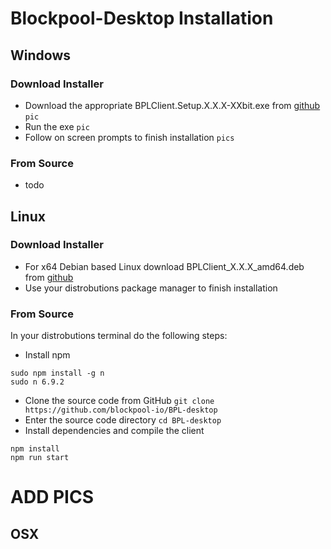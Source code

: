 # Blockpool-Desktop Installation

## Windows

### Download Installer

- Download the appropriate BPLClient.Setup.X.X.X-XXbit.exe from [github](https://github.com/blockpool-io/BPL-desktop/releases/latest)
	`pic`
- Run the exe
	`pic`
- Follow on screen prompts to finish installation
	`pics`

### From Source
- todo

## Linux

### Download Installer
- For x64 Debian based Linux download BPLClient_X.X.X_amd64.deb from [github](https://github.com/blockpool-io/BPL-desktop/releases/latest)
- Use your distrobutions package manager to finish installation

### From Source
In your distrobutions terminal do the following steps:
- Install npm
```
sudo npm install -g n
sudo n 6.9.2
```
- Clone the source code from GitHub
```git clone https://github.com/blockpool-io/BPL-desktop```
- Enter the source code directory
```cd BPL-desktop```
- Install dependencies and compile the client
```
npm install
npm run start
```

# ADD PICS
## OSX